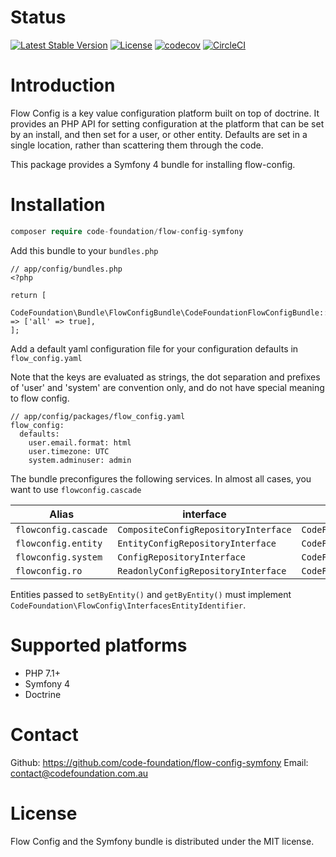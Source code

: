 # Status

[![Latest Stable Version](https://poser.pugx.org/code-foundation/flow-config-symfony/v/stable)](https://packagist.org/packages/code-foundation/flow-config-symfony) [![License](https://poser.pugx.org/code-foundation/flow-config-symfony/license)](https://packagist.org/packages/code-foundation/flow-config-symfony) [![codecov](https://codecov.io/gh/code-foundation/flow-config-symfony/branch/master/graph/badge.svg)](https://codecov.io/gh/code-foundation/flow-config-symfony) [![CircleCI](https://circleci.com/gh/code-foundation/flow-config-symfony.svg?style=svg)](https://circleci.com/gh/code-foundation/flow-config-symfony)

# Introduction

Flow Config is a key value configuration platform built on top of doctrine. It provides an PHP API for setting configuration
 at the platform that can be set by an install, and then set for a user, or other entity. Defaults are set in a single
 location, rather than scattering them through the code.

This package provides a Symfony 4 bundle for installing flow-config.

# Installation

```php
composer require code-foundation/flow-config-symfony
```

Add this bundle to your `bundles.php`

```
// app/config/bundles.php
<?php

return [
    CodeFoundation\Bundle\FlowConfigBundle\CodeFoundationFlowConfigBundle::class => ['all' => true],
];
```

Add a default yaml configuration file for your configuration defaults in `flow_config.yaml`

Note that the keys are evaluated as strings, the dot separation and prefixes of 'user' and 'system' are convention only,
 and do not have special meaning to flow config.

```
// app/config/packages/flow_config.yaml
flow_config:
  defaults:
    user.email.format: html
    user.timezone: UTC
    system.adminuser: admin
```

The bundle preconfigures the following services. In almost all cases, you want to use `flowconfig.cascade`

| Alias              | interface | class
| ---                | ---       | ---
| `flowconfig.cascade` | `CompositeConfigRepositoryInterface` | `CodeFoundation\FlowConfig\Repository\CascadeConfig`
| `flowconfig.entity` | `EntityConfigRepositoryInterface` | `CodeFoundation\FlowConfig\Repository\DoctrineEntityConfig`
| `flowconfig.system` | `ConfigRepositoryInterface` | `CodeFoundation\FlowConfig\Repository\DoctrineConfig`
| `flowconfig.ro` | `ReadonlyConfigRepositoryInterface` | `CodeFoundation\FlowConfig\Repository\ReadonlyConfig`

Entities passed to `setByEntity()` and `getByEntity()` must implement `CodeFoundation\FlowConfig\InterfacesEntityIdentifier`.

# Supported platforms
* PHP 7.1+
* Symfony 4
* Doctrine

# Contact

Github: https://github.com/code-foundation/flow-config-symfony
Email: contact@codefoundation.com.au

# License
Flow Config and the Symfony bundle is distributed under the MIT license.
